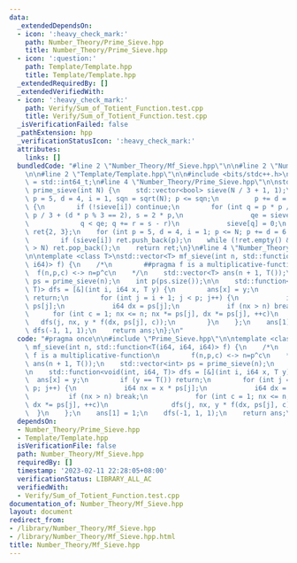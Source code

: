 ```yaml
---
data:
  _extendedDependsOn:
  - icon: ':heavy_check_mark:'
    path: Number_Theory/Prime_Sieve.hpp
    title: Number_Theory/Prime_Sieve.hpp
  - icon: ':question:'
    path: Template/Template.hpp
    title: Template/Template.hpp
  _extendedRequiredBy: []
  _extendedVerifiedWith:
  - icon: ':heavy_check_mark:'
    path: Verify/Sum_of_Totient_Function.test.cpp
    title: Verify/Sum_of_Totient_Function.test.cpp
  _isVerificationFailed: false
  _pathExtension: hpp
  _verificationStatusIcon: ':heavy_check_mark:'
  attributes:
    links: []
  bundledCode: "#line 2 \"Number_Theory/Mf_Sieve.hpp\"\n\n#line 2 \"Number_Theory/Prime_Sieve.hpp\"\
    \n\n#line 2 \"Template/Template.hpp\"\n\n#include <bits/stdc++.h>\n\nusing i64\
    \ = std::int64_t;\n#line 4 \"Number_Theory/Prime_Sieve.hpp\"\n\nstd::vector<int>\
    \ prime_sieve(int N) {\n    std::vector<bool> sieve(N / 3 + 1, 1);\n    for (int\
    \ p = 5, d = 4, i = 1, sqn = sqrt(N); p <= sqn;\n         p += d = 6 - d, i++)\
    \ {\n        if (!sieve[i]) continue;\n        for (int q = p * p / 3, r = d *\
    \ p / 3 + (d * p % 3 == 2), s = 2 * p,\n                 qe = sieve.size();\n\
    \             q < qe; q += r = s - r)\n            sieve[q] = 0;\n    }\n    std::vector<int>\
    \ ret{2, 3};\n    for (int p = 5, d = 4, i = 1; p <= N; p += d = 6 - d, i++)\n\
    \        if (sieve[i]) ret.push_back(p);\n    while (!ret.empty() && ret.back()\
    \ > N) ret.pop_back();\n    return ret;\n}\n#line 4 \"Number_Theory/Mf_Sieve.hpp\"\
    \n\ntemplate <class T>\nstd::vector<T> mf_sieve(int n, std::function<T(i64, i64,\
    \ i64)> f) {\n    /*\n        ##pragma f is a multiplicative-function\n      \
    \  f(n,p,c) <-> n=p^c\n    */\n    std::vector<T> ans(n + 1, T());\n    std::vector<int>\
    \ ps = prime_sieve(n);\n    int p(ps.size());\n\n    std::function<void(int, i64,\
    \ T)> dfs = [&](int i, i64 x, T y) {\n        ans[x] = y;\n        if (y == T())\
    \ return;\n        for (int j = i + 1; j < p; j++) {\n            i64 nx = x *\
    \ ps[j];\n            i64 dx = ps[j];\n            if (nx > n) break;\n      \
    \      for (int c = 1; nx <= n; nx *= ps[j], dx *= ps[j], ++c)\n             \
    \   dfs(j, nx, y * f(dx, ps[j], c));\n        }\n    };\n    ans[1] = 1;\n   \
    \ dfs(-1, 1, 1);\n    return ans;\n};\n"
  code: "#pragma once\n\n#include \"Prime_Sieve.hpp\"\n\ntemplate <class T>\nstd::vector<T>\
    \ mf_sieve(int n, std::function<T(i64, i64, i64)> f) {\n    /*\n        ##pragma\
    \ f is a multiplicative-function\n        f(n,p,c) <-> n=p^c\n    */\n    std::vector<T>\
    \ ans(n + 1, T());\n    std::vector<int> ps = prime_sieve(n);\n    int p(ps.size());\n\
    \n    std::function<void(int, i64, T)> dfs = [&](int i, i64 x, T y) {\n      \
    \  ans[x] = y;\n        if (y == T()) return;\n        for (int j = i + 1; j <\
    \ p; j++) {\n            i64 nx = x * ps[j];\n            i64 dx = ps[j];\n  \
    \          if (nx > n) break;\n            for (int c = 1; nx <= n; nx *= ps[j],\
    \ dx *= ps[j], ++c)\n                dfs(j, nx, y * f(dx, ps[j], c));\n      \
    \  }\n    };\n    ans[1] = 1;\n    dfs(-1, 1, 1);\n    return ans;\n};"
  dependsOn:
  - Number_Theory/Prime_Sieve.hpp
  - Template/Template.hpp
  isVerificationFile: false
  path: Number_Theory/Mf_Sieve.hpp
  requiredBy: []
  timestamp: '2023-02-11 22:28:05+08:00'
  verificationStatus: LIBRARY_ALL_AC
  verifiedWith:
  - Verify/Sum_of_Totient_Function.test.cpp
documentation_of: Number_Theory/Mf_Sieve.hpp
layout: document
redirect_from:
- /library/Number_Theory/Mf_Sieve.hpp
- /library/Number_Theory/Mf_Sieve.hpp.html
title: Number_Theory/Mf_Sieve.hpp
---
```

